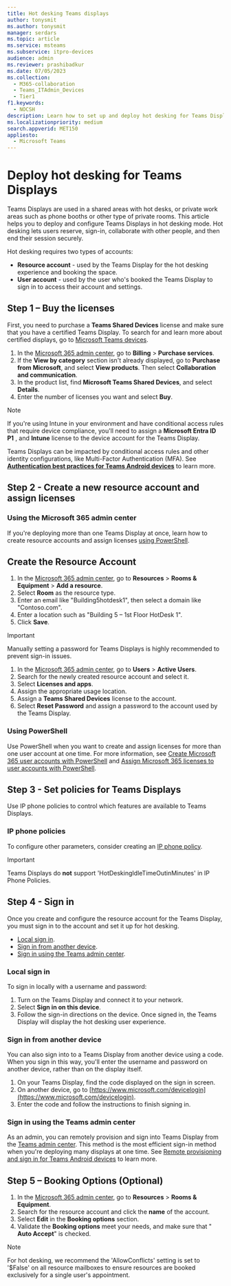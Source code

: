 ```yaml
---
title: Hot desking Teams displays
author: tonysmit
ms.author: tonysmit
manager: serdars
ms.topic: article
ms.service: msteams
ms.subservice: itpro-devices
audience: admin
ms.reviewer: prashibadkur
ms.date: 07/05/2023
ms.collection: 
  - M365-collaboration
  - Teams_ITAdmin_Devices
  - Tier1
f1.keywords: 
  - NOCSH
description: Learn how to set up and deploy hot desking for Teams Displays.
ms.localizationpriority: medium
search.appverid: MET150
appliesto: 
  - Microsoft Teams
---
```


# Deploy hot desking for Teams Displays

Teams Displays are used in a shared areas with hot desks, or private work areas such as phone booths or other type of private rooms. This article helps you to deploy and configure Teams Displays in hot desking mode. Hot desking lets users reserve, sign-in, collaborate with other people, and then end their session securely.

Hot desking requires two types of accounts:

- **Resource account** - used by the Teams Display for the hot desking experience and booking the space.
- **User account** - used by the user who's booked the Teams Display to sign in to access their account and settings.

## Step 1 – Buy the licenses

First, you need to purchase a  **Teams Shared Devices**  license and make sure that you have a certified Teams Display. To search for and learn more about certified displays, go to [Microsoft Teams devices](https://products.office.com/microsoft-teams/across-devices?ms.url=officecomteamsdevices&rtc=1).

1. In the [Microsoft 365 admin center](https://go.microsoft.com/fwlink/p/?linkid=2024339), go to **Billing** > **Purchase services**.
2. If the  **View by category**  section isn't already displayed, go to **Purchase from Microsoft**, and select **View products**. Then select  **Collaboration and communication**.
3. In the product list, find **Microsoft Teams Shared Devices**, and select **Details**.
4. Enter the number of licenses you want and select  **Buy**.

> [!NOTE]
>
>If you're using Intune in your environment and have conditional access rules that require device compliance, you'll need to assign a **Microsoft Entra ID P1** , and  **Intune**  license to the device account for the Teams Display.

Teams Displays can be impacted by conditional access rules and other identity configurations, like Multi-Factor Authentication (MFA). See [**Authentication best practices for Teams Android devices**](./authentication-best-practices-for-android-devices.md) to learn more.

## Step 2 - Create a new resource account and assign licenses

### Using the Microsoft 365 admin center

If you're deploying more than one Teams Display at once, learn how to create resource accounts and assign licenses [using PowerShell](../set-up-common-area-phones.md#using-powershell).

## Create the Resource Account

1. In the [Microsoft 365 admin center](https://go.microsoft.com/fwlink/p/?linkid=2024339), go to **Resources** > **Rooms & Equipment** > **Add a resource**.
2. Select **Room** as the resource type.
3. Enter an email like "Building5hotdesk1", then select a domain like "Contoso.com".
4. Enter a location such as "Building 5 – 1st Floor HotDesk 1".
5. Click **Save**.

> [!Important]
>
> Manually setting a password for Teams Displays is highly recommended to prevent sign-in issues.

1. In the [Microsoft 365 admin center](https://go.microsoft.com/fwlink/p/?linkid=2024339), go to **Users** > **Active Users**.
2. Search for the newly created resource account and select it.
3. Select **Licenses and apps**.
4. Assign the appropriate usage location.
5. Assign a **Teams Shared Devices**  license to the account.
6. Select **Reset Password** and assign a password to the account used by the Teams Display.

### Using PowerShell

Use PowerShell when you want to create and assign licenses for more than one user account at one time. For more information, see [Create Microsoft 365 user accounts with PowerShell](/microsoft-365/enterprise/create-user-accounts-with-microsoft-365-powershell?view=o365-worldwide&preserve-view=true) and [Assign Microsoft 365 licenses to user accounts with PowerShell](/microsoft-365/enterprise/assign-licenses-to-user-accounts-with-microsoft-365-powershell?view=o365-worldwide&preserve-view=true).

## Step 3 - Set policies for Teams Displays

Use IP phone policies to control which features are available to Teams Displays.

### IP phone policies

To configure other parameters, consider creating an [IP phone policy](/powershell/module/skype/new-csteamsipphonepolicy).

> [!Important]
>
> Teams Displays do **not** support 'HotDeskingIdleTimeOutinMinutes' in IP Phone Policies.

## Step 4 - Sign in

Once you create and configure the resource account for the Teams Display, you must sign in to the account and set it up for hot desking.

- [Local sign in](../set-up-common-area-phones.md#local-sign-in).
- [Sign in from another device](../set-up-common-area-phones.md#sign-in-from-another-device).
- [Sign in using the Teams admin center](../set-up-common-area-phones.md#sign-in-using-the-teams-admin-center).

### Local sign in
To sign in locally with a username and password:

1. Turn on the Teams Display and connect it to your network.
2. Select  **Sign in on this device**.
3. Follow the sign-in directions on the device. Once signed in, the Teams Display will display the hot desking user experience.

### Sign in from another device
You can also sign into to a Teams Display from another device using a code. When you sign in this way, you'll enter the username and password on another device, rather than on the display itself.

1. On your Teams Display, find the code displayed on the sign in screen.
2. On another device, go to [https://www.microsoft.com/devicelogin](https://www.microsoft.com/devicelogin).
3. Enter the code and follow the instructions to finish signing in.

### Sign in using the Teams admin center
As an admin, you can remotely provision and sign into Teams Display from the [Teams admin center](https://go.microsoft.com/fwlink/p/?linkid=2066851). This method is the most efficient sign-in method when you're deploying many displays at one time. See [Remote provisioning and sign in for Teams Android devices](./remote-provision-remote-login.md) to learn more.

## Step 5 – Booking Options (Optional)

  1. In the [Microsoft 365 admin center](https://go.microsoft.com/fwlink/p/?linkid=2024339), go to **Resources** > **Rooms & Equipment**.
  2. Search for the resource account and click the **name** of the account.
  3. Select **Edit** in the **Booking options** section.
  4. Validate the **Booking options** meet your needs, and make sure that " **Auto Accept**" is checked.

> [!Note]
>
> For hot desking, we recommend the 'AllowConflicts' setting is set to '$False' on all resource mailboxes to ensure resources are booked exclusively for a single user's appointment.
